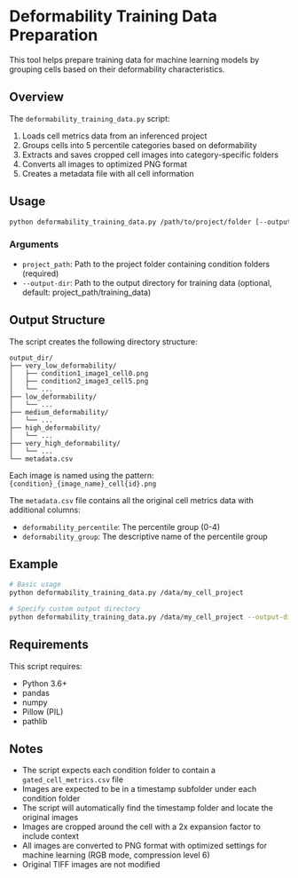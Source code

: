 # Deformability Training Data Preparation

This tool helps prepare training data for machine learning models by grouping cells based on their deformability characteristics.

## Overview

The `deformability_training_data.py` script:

1. Loads cell metrics data from an inferenced project
2. Groups cells into 5 percentile categories based on deformability
3. Extracts and saves cropped cell images into category-specific folders
4. Converts all images to optimized PNG format
5. Creates a metadata file with all cell information

## Usage

```bash
python deformability_training_data.py /path/to/project/folder [--output-dir /path/to/output/directory]
```

### Arguments

- `project_path`: Path to the project folder containing condition folders (required)
- `--output-dir`: Path to the output directory for training data (optional, default: project_path/training_data)

## Output Structure

The script creates the following directory structure:

```
output_dir/
├── very_low_deformability/
│   ├── condition1_image1_cell0.png
│   ├── condition2_image3_cell5.png
│   └── ...
├── low_deformability/
│   └── ...
├── medium_deformability/
│   └── ...
├── high_deformability/
│   └── ...
├── very_high_deformability/
│   └── ...
└── metadata.csv
```

Each image is named using the pattern: `{condition}_{image_name}_cell{id}.png`

The `metadata.csv` file contains all the original cell metrics data with additional columns:
- `deformability_percentile`: The percentile group (0-4)
- `deformability_group`: The descriptive name of the percentile group

## Example

```bash
# Basic usage
python deformability_training_data.py /data/my_cell_project

# Specify custom output directory
python deformability_training_data.py /data/my_cell_project --output-dir /data/training_sets/deformability_dataset
```

## Requirements

This script requires:
- Python 3.6+
- pandas
- numpy
- Pillow (PIL)
- pathlib

## Notes

- The script expects each condition folder to contain a `gated_cell_metrics.csv` file
- Images are expected to be in a timestamp subfolder under each condition folder
- The script will automatically find the timestamp folder and locate the original images
- Images are cropped around the cell with a 2x expansion factor to include context
- All images are converted to PNG format with optimized settings for machine learning (RGB mode, compression level 6)
- Original TIFF images are not modified 